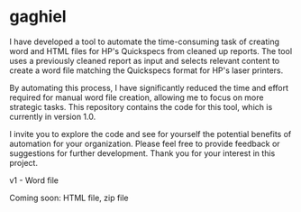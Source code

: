 # gaghiel

I have developed a tool to automate the time-consuming task of creating word and HTML files for HP's Quickspecs from cleaned up reports. The tool uses a previously cleaned report as input and selects relevant content to create a word file matching the Quickspecs format for HP's laser printers.

By automating this process, I have significantly reduced the time and effort required for manual word file creation, allowing me to focus on more strategic tasks. This repository contains the code for this tool, which is currently in version 1.0.

I invite you to explore the code and see for yourself the potential benefits of automation for your organization. Please feel free to provide feedback or suggestions for further development. Thank you for your interest in this project.

v1 - Word file

Coming soon: HTML file, zip file
